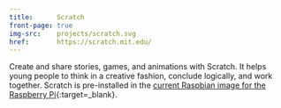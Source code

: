 ```yaml
---
title:      Scratch
front-page: true
img-src:    projects/scratch.svg
href:       https://scratch.mit.edu/
---
```

Create and share stories, games, and animations with Scratch. It helps young people to think in a creative fashion, conclude logically, and work together. Scratch is pre-installed in the [current Raspbian image for the Raspberry Pi](https://www.raspberrypi.org/learning/getting-started-with-scratch/){:target=_blank}.

<!--
Scratch is a project of the Lifelong-Kindergarten-Group at the MIT Media Lab.
-->
